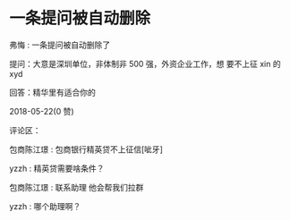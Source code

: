 # 一条提问被自动删除

弗悔 : 一条提问被自动删除了

提问：大意是深圳单位，非体制非 500 强，外资企业工作，想 要不上征 xin 的 xyd

回答：精华里有适合你的

2018-05-22(0 赞)

评论区：

包商陈江璟 : 包商银行精英贷不上征信[呲牙]

yzzh : 精英贷需要啥条件？

包商陈江璟 : 联系助理 他会帮我们拉群

yzzh : 哪个助理啊？